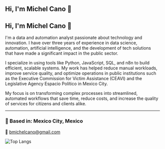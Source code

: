## Hi, I'm Michel Cano 👋

## Hi, I'm Michel Cano 👋

I'm a data and automation analyst passionate about technology and innovation. I have over three years of experience in data science, automation, artificial intelligence, and the development of tech solutions that have made a significant impact in the public sector.

I specialize in using tools like Python, JavaScript, SQL, and n8n to build efficient, scalable systems. My work has helped reduce manual workloads, improve service quality, and optimize operations in public institutions such as the Executive Commission for Victim Assistance (CEAVI) and the Legislative Agency Espacio Político in Mexico City.

My focus is on transforming complex processes into streamlined, automated workflows that save time, reduce costs, and increase the quality of services for citizens and clients alike.

---

### 📍 Based in: Mexico City, Mexico  
📧 bmichelcano@gmail.com  

![Top Langs](https://github-readme-stats.vercel.app/api/top-langs/?username=lehcimhdz&langs_count=8&theme=radical)
<!--
**lehcimhdz/lehcimhdz** is a ✨ _special_ ✨ repository because its `README.md` (this file) appears on your GitHub profile.

Here are some ideas to get you started:

- 🔭 I’m currently working on ...
- 🌱 I’m currently learning ...
- 👯 I’m looking to collaborate on ...
- 🤔 I’m looking for help with ...
- 💬 Ask me about ...
- 📫 How to reach me: ...
- 😄 Pronouns: ...
- ⚡ Fun fact: ...
-->
